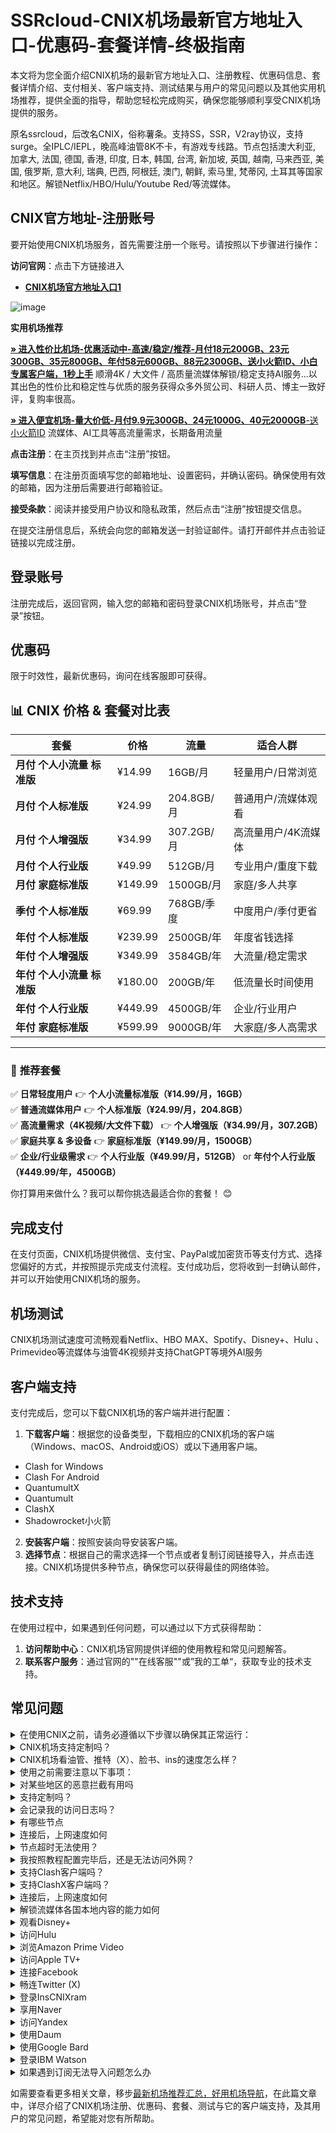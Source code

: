 
# SSRcloud-CNIX机场最新官方地址入口-优惠码-套餐详情-终极指南
本文将为您全面介绍CNIX机场的最新官方地址入口、注册教程、优惠码信息、套餐详情介绍、支付相关、客户端支持、测试结果与用户的常见问题以及其他实用机场推荐，提供全面的指导，帮助您轻松完成购买，确保您能够顺利享受CNIX机场提供的服务。

原名ssrcloud，后改名CNIX，俗称薯条。支持SS，SSR，V2ray协议，支持surge。全IPLC/IEPL，晚高峰油管8K不卡，有游戏专线路。节点包括澳大利亚, 加拿大, 法国, 德国, 香港, 印度, 日本, 韩国, 台湾, 新加坡, 英国, 越南, 马来西亚, 美国, 俄罗斯, 意大利, 瑞典, 巴西, 阿根廷, 澳门, 朝鲜, 索马里, 梵蒂冈, 土耳其等国家和地区。解锁Netflix/HBO/Hulu/Youtube Red/等流媒体。


##  CNIX官方地址-注册账号

要开始使用CNIX机场服务，首先需要注册一个账号。请按照以下步骤进行操作：

**访问官网**：点击下方链接进入

- [ **CNIX机场官方地址入口1**](https://acetaffy.com/)

![image](https://github.com/user-attachments/assets/2ef57097-a449-4d7c-831c-8d046acde838)

**实用机场推荐**

[**» 进入性价比机场-优惠活动中-高速/稳定/推荐-月付18元200GB、23元300GB、35元800GB、年付58元600GB、88元2300GB、送小火箭ID、小白专属客户端，1秒上手**](https://ll.silos.top/lepl/sxdxZeA8VV) 顺滑4K / 大文件 / 高质量流媒体解锁/稳定支持AI服务...以其出色的性价比和稳定性与优质的服务获得众多外贸公司、科研人员、博主一致好评，复购率很高。

[**» 进入便宜机场-量大价低-月付9.9元300GB、24元1000G、40元2000GB**-送小火箭ID](https://oo.silos.top/cheap/ew8KhPafvG) 流媒体、AI工具等高流量需求，长期备用流量


**点击注册**：在主页找到并点击“注册”按钮。

 **填写信息**：在注册页面填写您的邮箱地址、设置密码，并确认密码。确保使用有效的邮箱，因为注册后需要进行邮箱验证。
 
 **接受条款**：阅读并接受用户协议和隐私政策，然后点击“注册”按钮提交信息。

在提交注册信息后，系统会向您的邮箱发送一封验证邮件。请打开邮件并点击验证链接以完成注册。

##  登录账号
注册完成后，返回官网，输入您的邮箱和密码登录CNIX机场账号，并点击“登录”按钮。



##  优惠码
  限于时效性，最新优惠码，询问在线客服即可获得。

## 📊 **CNIX 价格 & 套餐对比表**  

| **套餐**                | **价格**   | **流量**       | **适合人群**           |
|------------------------|-----------|---------------|------------------|
| **月付 个人小流量 标准版** | ¥14.99    | 16GB/月       | 轻量用户/日常浏览   |
| **月付 个人标准版**      | ¥24.99    | 204.8GB/月    | 普通用户/流媒体观看 |
| **月付 个人增强版**      | ¥34.99    | 307.2GB/月    | 高流量用户/4K流媒体 |
| **月付 个人行业版**      | ¥49.99    | 512GB/月      | 专业用户/重度下载  |
| **月付 家庭标准版**      | ¥149.99   | 1500GB/月     | 家庭/多人共享      |
| **季付 个人标准版**      | ¥69.99    | 768GB/季度    | 中度用户/季付更省  |
| **年付 个人标准版**      | ¥239.99   | 2500GB/年     | 年度省钱选择      |
| **年付 个人增强版**      | ¥349.99   | 3584GB/年     | 大流量/稳定需求   |
| **年付 个人小流量 标准版** | ¥180.00   | 200GB/年      | 低流量长时间使用  |
| **年付 个人行业版**      | ¥449.99   | 4500GB/年     | 企业/行业用户     |
| **年付 家庭标准版**      | ¥599.99   | 9000GB/年     | 大家庭/多人高需求 |

---

### 🎯 **推荐套餐**
✅ **日常轻度用户** 👉 **个人小流量标准版（¥14.99/月，16GB）**  
✅ **普通流媒体用户** 👉 **个人标准版（¥24.99/月，204.8GB）**  
✅ **高流量需求（4K视频/大文件下载）** 👉 **个人增强版（¥34.99/月，307.2GB）**  
✅ **家庭共享 & 多设备** 👉 **家庭标准版（¥149.99/月，1500GB）**  
✅ **企业/行业级需求** 👉 **个人行业版（¥49.99/月，512GB）** or **年付个人行业版（¥449.99/年，4500GB）**  


你打算用来做什么？我可以帮你挑选最适合你的套餐！ 😊



## 完成支付

在支付页面，CNIX机场提供微信、支付宝、PayPal或加密货币等支付方式、选择您偏好的方式，并按照提示完成支付流程。支付成功后，您将收到一封确认邮件，并可以开始使用CNIX机场的服务。

##  机场测试

CNIX机场测试速度可流畅观看Netflix、HBO MAX、Spotify、Disney+、Hulu 、Primevideo等流媒体与油管4K视频并支持ChatGPT等境外AI服务



## 客户端支持
支付完成后，您可以下载CNIX机场的客户端并进行配置：
 1. **下载客户端**：根据您的设备类型，下载相应的CNIX机场的客户端（Windows、macOS、Android或iOS）或以下通用客户端。
- Clash for Windows
- Clash For Android
- QuantumultX
- Quantumult
- ClashX
- Shadowrocket小火箭
2. **安装客户端**：按照安装向导安装客户端。
3. **选择节点**：根据自己的需求选择一个节点或者复制订阅链接导入，并点击连接。CNIX机场提供多种节点，确保您可以获得最佳的网络体验。
## 技术支持

在使用过程中，如果遇到任何问题，可以通过以下方式获得帮助：

1. **访问帮助中心**：CNIX机场官网提供详细的使用教程和常见问题解答。
2. **联系客户服务**：通过官网的""在线客服""或”我的工单“，获取专业的技术支持。


## 常见问题

<section><details><summary>在使用CNIX之前，请务必遵循以下步骤以确保其正常运行：</summary>

退出其他代理软件：在启动CNIX前，确保已经完全退出任何其他代理软件，以避免冲突。
卸载浏览器内的代理插件：如果浏览器中安装了代理插件（如谷歌访问助手等），请将其卸载，以防干扰CNIX的功能。
重启设备：为了确保所有设置生效并清理潜在的缓存问题，建议在完成上述步骤后重新启动您的设备。
</details><details><summary>CNIX机场支持定制吗？</summary> 支持套餐定制，可选定制套餐及企业套餐，请咨询客服使用定制功能。

</details></section><section><details><summary>CNIX机场看油管、推特（X）、脸书、ins的速度怎么样？</summary>开启CNIX机场的订阅链接后，可以快速访问油管、推特（X）、脸书、ins等外网门户。

</details></section><section><details><summary>使用之前需要注意以下事项：</summary>关闭其他代理服务：在使用CNIX之前，必须完全关闭所有其他正在运行的代理服务，以避免冲突和干扰；

移除代理插件：检查并移除浏览器中的任何代理插件，例如谷歌访问助手等，以确保CNIX能够顺利工作；

重启电脑：建议在进行以上操作后重启电脑，以确保所有更改生效，并为CNIX提供一个干净的运行环境。

</details></section><section><details><summary>对某些地区的恶意拦截有用吗</summary>CNIX的订阅链接会快速绕行全球各大节点，达到突破封锁的目的。

</details></section><section><details><summary>支持定制吗？</summary>请咨询CNIX的客服使用定制功能。如果你的订单较大，通常下都会支持套餐定制。

</details></section><section><details><summary>会记录我的访问日志吗？</summary>CNIX机场不记录用户的访问日志。

</details></section><section><details><summary>有哪些节点</summary>CNIX的节点资源覆盖亚洲、欧洲、美洲与大洋洲主要核心网络

</details></section><section><details><summary>连接后，上网速度如何</summary>CNIX购入全球频宽线路，借由这些高优先级少拥塞的线路，您可加速传送数据，大大提高上网速度。

</details></section><section><details><summary>节点超时无法使用？</summary>一般出现无法使用的情况多为本地的网络出现了状况。请先检查本地网络环境，确定无误后，尝试更新订阅链接。我们建议用户在CNIX机场客户端中设置订阅链接定时更新。

</details></section><section><details><summary>我按照教程配置完毕后，还是无法访问外网？</summary>1、请先同步你的系统时间。

2、检查你的游览器是否有代理插件，如果有的话请卸载。

3、然后将软件调成直连模式。

4、重启你的设备，在进行尝试。

</details></section><section><details><summary>支持Clash客户端吗？</summary>请查看上方CNIX机场客户端支持版块；Clash作为通用客户端，其使用方法为：复制CNIX的订阅链接，点击导入，选择满意的节点即可访问外网，详情请查看Clash使用教程

</details></section><section><details><summary>支持ClashX客户端吗？</summary>请查看上方CNIX机场客户端支持版块；ClashX作为通用客户端，其使用方法为：复制CNIX的订阅链接，点击导入，选择满意的节点即可访问外网，详情请查看ClashX使用教程

</details></section><section><details><summary>连接后，上网速度如何</summary>CNIX购入全球各地频宽线路，借由这些高优先级少拥塞的线路，您可加速传送数据，大大提高上网速度。

</details></section><section><details><summary>解锁流媒体各国本地内容的能力如何</summary>很多精彩本地内容不对境外访客开放，CNIX借由遍布主要市场的中转节点，为您解锁世界各地本地音乐电影点播、电视直播服务。

</details></section><section><details><summary>观看Disney+</summary>通过CNIX机场，你可以观看Disney+上的内容，前往Disney+官网，即可欣赏迪士尼、皮克斯、漫威、星球大战和国家地理的精彩节目。

</details></section><section><details><summary>访问Hulu</summary>你可以轻松访问Hulu，只需复制CNIX的订阅链接，前往Hulu官网，即可观看最新电视剧、电影、原创内容和直播电视服务。

</details></section><section><details><summary>浏览Amazon Prime Video</summary>CNIX让你轻松浏览Amazon Prime Video，前往Prime Video官网，即可享受丰富的电影、电视剧、纪录片及原创节目。

</details></section><section><details><summary>访问Apple TV+</summary>通过CNIX机场，你可以访问Apple TV+，前往Apple TV+官网，即可观看原创电视剧、电影和纪录片。

</details></section><section><details><summary>连接Facebook</summary>使用CNIX，你可以连接Facebook，前往Facebook官网，即可创建个人资料、分享照片、发送消息和加入群组。

</details></section><section><details><summary>畅连Twitter (X)</summary>CNIX机场让你轻松畅连Twitter (X)，前往Twitter官网，即可发布280字符的短消息（推文）进行即时信息分享和交流。

</details></section><section><details><summary>登录InsCNIXram</summary>通过CNIX，你可以登录InsCNIXram，前往InsCNIXram官网，即可发布带有滤镜的图片和短视频。

</details></section><section><details><summary>享用Naver</summary>使用CNIX机场，你可以享用Naver，前往Naver官网，即可享受新闻、博客、百科、地图、邮件等服务。

</details></section><section><details><summary>访问Yandex</summary>通过CNIX，你可以访问Yandex，前往Yandex官网，即可获取新闻、地图、邮箱等服务。

</details></section><section><details><summary>使用Daum</summary>使用CNIX机场，你可以使用Daum，前往Daum官网，即可获取新闻、博客、邮箱、地图等多种服务。

</details></section><section><details><summary>使用Google Bard</summary>使用CNIX机场，您可以使用Google Bard，这是一款集成于Google产品中的强大语言模型。通过它，您可以体验智能对话、文本生成和理解功能，轻松处理各种语言任务。

</details></section><section><details><summary>登录IBM Watson</summary>通过CNIX机场，您可以轻松登录IBM Watson，这是一款全面的人工智能平台。它提供自然语言处理、机器学习和数据分析等服务，广泛应用于医疗、金融等领域。

</details></section><section><details><summary>如果遇到订阅无法导入问题怎么办</summary>如果出现订阅导入错误，1，请确保您的客户端是否支持CNIX机场？详情进入上方客户端版块查看；2，请尝试挂个其他梯子的全局进行下拉订阅；3，在浏览器中打开订阅地址并另存为yaml格式的后缀文件，进行本地导入客户端进行使用！

</details></section>

如需要查看更多相关文章，移步[最新机场推荐汇总，好用机场导航](https://github.com/jichangdaohangzhan/jichanghuizong)，在此篇文章中，详尽介绍了CNIX机场注册、优惠码、套餐、测试与它的客户端支持，及其用户的常见问题，希望能对您有所帮助。
